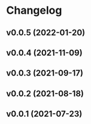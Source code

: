 # Changelog

<!--next-version-placeholder-->

## v0.0.5 (2022-01-20)


## v0.0.4 (2021-11-09)


## v0.0.3 (2021-09-17)


## v0.0.2 (2021-08-18)


## v0.0.1 (2021-07-23)

